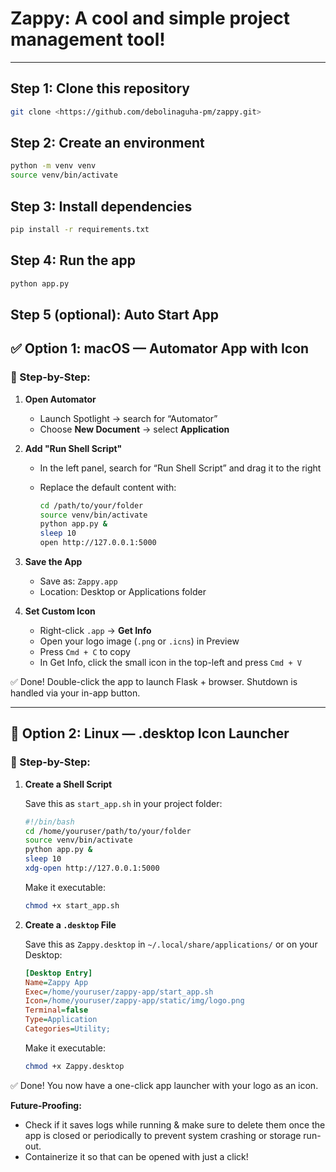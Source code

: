 # Zappy: A cool and simple project management tool!

---

## Step 1: Clone this repository

```bash
git clone <https://github.com/debolinaguha-pm/zappy.git>
```

## Step 2: Create an environment

```bash
python -m venv venv
source venv/bin/activate
```

## Step 3: Install dependencies

```bash
pip install -r requirements.txt
```

## Step 4: Run the app

```bash
python app.py
```

## Step 5 (optional): Auto Start App

## ✅ Option 1: macOS — Automator App with Icon

### 🔧 Step-by-Step:

1. **Open Automator**
   - Launch Spotlight → search for “Automator”
   - Choose **New Document** → select **Application**

2. **Add "Run Shell Script"**
   - In the left panel, search for “Run Shell Script” and drag it to the right
   - Replace the default content with:

     ```bash
     cd /path/to/your/folder
     source venv/bin/activate
     python app.py &
     sleep 10
     open http://127.0.0.1:5000
     ```

3. **Save the App**
   - Save as: `Zappy.app`
   - Location: Desktop or Applications folder

4. **Set Custom Icon**
   - Right-click `.app` → **Get Info**
   - Open your logo image (`.png` or `.icns`) in Preview
   - Press `Cmd + C` to copy
   - In Get Info, click the small icon in the top-left and press `Cmd + V`

✅ Done! Double-click the app to launch Flask + browser. Shutdown is handled via your in-app button.

---

## 🐧 Option 2: Linux — .desktop Icon Launcher

### 🔧 Step-by-Step:

1. **Create a Shell Script**

   Save this as `start_app.sh` in your project folder:

   ```bash
   #!/bin/bash
   cd /home/youruser/path/to/your/folder
   source venv/bin/activate
   python app.py &
   sleep 10
   xdg-open http://127.0.0.1:5000
   ```

   Make it executable:

   ```bash
   chmod +x start_app.sh
   ```

2. **Create a `.desktop` File**

   Save this as `Zappy.desktop` in `~/.local/share/applications/` or on your Desktop:

   ```ini
   [Desktop Entry]
   Name=Zappy App
   Exec=/home/youruser/zappy-app/start_app.sh
   Icon=/home/youruser/zappy-app/static/img/logo.png
   Terminal=false
   Type=Application
   Categories=Utility;
   ```

   Make it executable:

   ```bash
   chmod +x Zappy.desktop
   ```

✅ Done! You now have a one-click app launcher with your logo as an icon.


**Future-Proofing:**

- Check if it saves logs while running & make sure to delete them once the app is closed or periodically to prevent system crashing or storage run-out.
- Containerize it so that can be opened with just a click!



